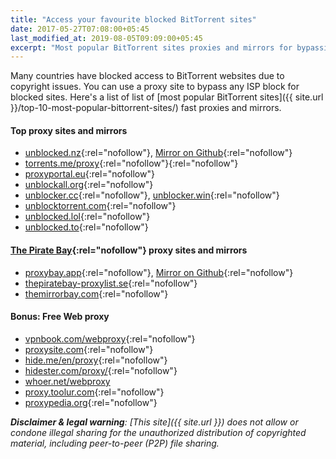```yaml
---
title: "Access your favourite blocked BitTorrent sites"
date: 2017-05-27T07:08:00+05:45
last_modified_at: 2019-08-05T09:09:00+05:45
excerpt: "Most popular BitTorrent sites proxies and mirrors for bypassing your country or territory Internet censorship."
---
```


Many countries have blocked access to BitTorrent websites due to copyright issues. You can use a proxy site to bypass any ISP block for blocked sites. Here's a list of list of [most popular BitTorrent sites]({{ site.url }}/top-10-most-popular-bittorrent-sites/) fast proxies and mirrors.

#### Top proxy sites and mirrors

* [unblocked.nz](https://unblocked.nz/){:rel="nofollow"}, [Mirror on Github](https://unblocked-pw.github.io/){:rel="nofollow"}
* [torrents.me/proxy](https://torrents.me/proxy/){:rel="nofollow"}{:rel="nofollow"}
* [proxyportal.eu](https://proxyportal.eu/){:rel="nofollow"}
* [unblockall.org](https://unblockall.org/){:rel="nofollow"}
* [unblocker.cc](https://unblocker.cc/){:rel="nofollow"}, [unblocker.win](https://unblocker.win/){:rel="nofollow"}
* [unblocktorrent.com](https://unblocktorrent.com/){:rel="nofollow"}
* [unblocked.lol](http://unblocked.lol/){:rel="nofollow"}
* [unblocked.to](https://unblocked.to/){:rel="nofollow"}

#### [The Pirate Bay](https://thepiratebay.org/){:rel="nofollow"} proxy sites and mirrors

* [proxybay.app](https://proxybay.app/){:rel="nofollow"}, [Mirror on Github](https://proxybay.github.io/){:rel="nofollow"}
* [thepiratebay-proxylist.se](https://thepiratebay-proxylist.se/){:rel="nofollow"}
* [themirrorbay.com](http://www.themirrorbay.com/){:rel="nofollow"}

#### Bonus: Free Web proxy

* [vpnbook.com/webproxy](https://www.vpnbook.com/webproxy){:rel="nofollow"}
* [proxysite.com](https://www.proxysite.com/){:rel="nofollow"}
* [hide.me/en/proxy](https://hide.me/en/proxy){:rel="nofollow"}
* [hidester.com/proxy/](https://hidester.com/proxy/){:rel="nofollow"}
* [whoer.net/webproxy](https://whoer.net/webproxy)
* [proxy.toolur.com](https://proxy.toolur.com/){:rel="nofollow"}
* [proxypedia.org](https://proxypedia.org/){:rel="nofollow"}

_**Disclaimer & legal warning**: [This site]({{ site.url }}) does not allow or condone illegal sharing for the unauthorized distribution of copyrighted material, including peer-to-peer (P2P) file sharing._
